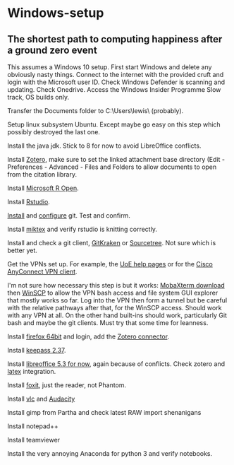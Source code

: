 # Windows-setup
## The shortest path to computing happiness after a ground zero event
This assumes a Windows 10 setup.  First start Windows and delete any obviously nasty things.  Connect to the internet with the provided cruft and login with the Microsoft user ID.  Check Windows Defender is scanning and updating.  Check Onedrive.  Access the Windows Insider Programme Slow track, OS builds only.

Transfer the Documents folder to C:\Users\lewis\ (probably).

Setup linux subsystem Ubuntu.  Except maybe go easy on this step which possibly destroyed the last one.

Install the java jdk.  Stick to 8 for now to avoid LibreOffice conflicts.

Install [Zotero](https://www.zotero.org/), make sure to set the linked attachment base directory (Edit - Preferences - Advanced - Files and Folders to allow documents to open from the citation library.

Install [Microsoft R Open](https://mran.microsoft.com/download/).

Install [Rstudio](https://www.rstudio.com/products/rstudio/download/).

[Install](https://git-for-windows.github.io/) and [configure](happygitwithr) git.  Test and confirm.

Install [miktex](https://miktex.org/download) and verify rstudio is knitting correctly.

Install and check a git client, [GitKraken](https://www.gitkraken.com/) or [Sourcetree](https://www.sourcetreeapp.com/).  Not sure which is better yet.

Get the VPNs set up.  For example, the [UoE help pages](https://www.ed.ac.uk/information-services/computing/desktop-personal/vpn) or for the [Cisco AnyConnect VPN client](https://www.ed.ac.uk/information-services/computing/desktop-personal/vpn/vpn-cisco-client/cisco-anyconnect-ssl-client-windows).

I'm not sure how necessary this step is but it works: [MobaXterm download](https://mobaxterm.mobatek.net/download.html) then [WinSCP](https://winscp.net/eng/download.php) to allow the VPN bash access and file system GUI explorer that mostly works so far.  Log into the VPN then form a tunnel but be careful with the relative pathways after that, for the WinSCP access.  Should work with any VPN at all.  On the other hand built-ins should work, particularly Git bash and maybe the git clients.  Must try that some time for leanness.

Install [firefox 64bit](https://www.mozilla.org/en-US/firefox/) and login, add the [Zotero connector](https://www.zotero.org/download/connectors).

Install [keepass 2.37](https://keepass.info/).

Install [libreoffice 5.3 for now](https://www.libreoffice.org/download/download/), again because of conflicts. Check zotero and [latex](https://extensions.libreoffice.org/extensions/texmaths-1) integration.

Install [foxit](https://www.foxitsoftware.com/pdf-reader/), just the reader, not Phantom.

Install [vlc](https://get.videolan.org/vlc/2.2.6/win64/vlc-2.2.6-win64.exe) and [Audacity](https://www.fosshub.com/Audacity.html/audacity-win-2.1.3.exe)

Install gimp from Partha and check latest RAW import shenanigans

Install notepad++

Install teamviewer

Install the very annoying Anaconda for python 3 and verify notebooks.
